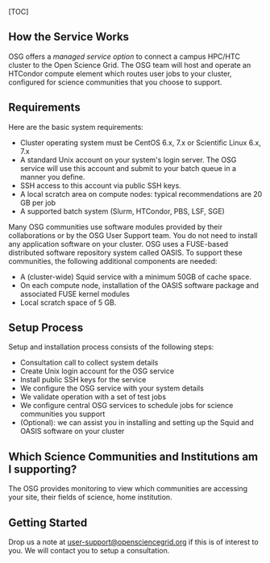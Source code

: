 [title]: - "OSG Managed Services"

[TOC] 


## How the Service Works

OSG offers a *managed service option* to connect a campus HPC/HTC cluster to the Open Science Grid. The OSG team will host and operate an HTCondor compute element which routes user jobs to your cluster, configured for science communities that you choose to support. 


## Requirements

Here are the basic system requirements:

* Cluster operating system must be CentOS 6.x, 7.x or Scientific Linux 6.x, 7.x 
* A standard Unix account on your system's login server. The OSG service will use this account and submit to your batch queue in a manner you define.
* SSH access to this account via public SSH keys.
* A local scratch area on compute nodes: typical recommendations are 20 GB per job
* A supported batch system (Slurm, HTCondor, PBS, LSF, SGE)

Many OSG communities use software modules provided by their collaborations or by the OSG User Support team. You do not need to install any application software on your cluster. OSG uses a FUSE-based distributed software repository system called OASIS. To support these communities, the following additional components are needed: 
       
* A (cluster-wide) Squid service with a minimum 50GB of cache space.
* On each compute node, installation of the OASIS software package and associated FUSE kernel modules
* Local scratch space of 5 GB.

## Setup Process

Setup and installation process consists of the following steps:
  
* Consultation call to collect system details
* Create Unix login account for the OSG service
* Install public SSH keys for the service
* We configure the OSG service with your system details
* We validate operation with a set of test jobs
* We configure central OSG services to schedule jobs for science communities you support
* (Optional): we can assist you in installing and setting up the Squid and OASIS software on your cluster 


## Which Science Communities and Institutions am I supporting?

The OSG provides monitoring to view which communities are accessing your site, their fields of science, home institution. 



## Getting Started

Drop us a note at [user-support@opensciencegrid.org](mailto:user-support@opensciencegrid.org) if this is of interest to you. We will contact you to setup a consultation.  

[atlas]: http://connect.usatlas.org

